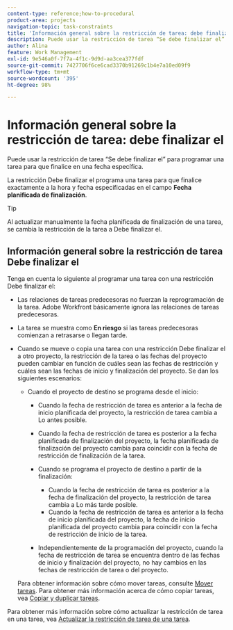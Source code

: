 ```yaml
---
content-type: reference;how-to-procedural
product-area: projects
navigation-topic: task-constraints
title: 'Información general sobre la restricción de tarea: debe finalizar el'
description: Puede usar la restricción de tarea “Se debe finalizar el” para programar una tarea para que finalice en una fecha específica.
author: Alina
feature: Work Management
exl-id: 9e546a0f-7f7a-4f1c-9d9d-aa3cea377fdf
source-git-commit: 7427706f6ce6cad3370b91269c1b4e7a10ed09f9
workflow-type: tm+mt
source-wordcount: '395'
ht-degree: 98%

---
```


# Información general sobre la restricción de tarea: debe finalizar el

Puede usar la restricción de tarea “Se debe finalizar el” para programar una tarea para que finalice en una fecha específica.

La restricción Debe finalizar el programa una tarea para que finalice exactamente a la hora y fecha especificadas en el campo **Fecha planificada de finalización**.

>[!TIP]
>
>Al actualizar manualmente la fecha planificada de finalización de una tarea, se cambia la restricción de la tarea a Debe finalizar el.

## Información general sobre la restricción de tarea Debe finalizar el

Tenga en cuenta lo siguiente al programar una tarea con una restricción Debe finalizar el:

* Las relaciones de tareas predecesoras no fuerzan la reprogramación de la tarea. Adobe Workfront básicamente ignora las relaciones de tareas predecesoras.
* La tarea se muestra como **En riesgo** si las tareas predecesoras comienzan a retrasarse o llegan tarde.

* Cuando se mueve o copia una tarea con una restricción Debe finalizar el a otro proyecto, la restricción de la tarea o las fechas del proyecto pueden cambiar en función de cuáles sean las fechas de restricción y cuáles sean las fechas de inicio y finalización del proyecto. Se dan los siguientes escenarios:

   * Cuando el proyecto de destino se programa desde el inicio:

      * Cuando la fecha de restricción de tarea es anterior a la fecha de inicio planificada del proyecto, la restricción de tarea cambia a Lo antes posible.
      * Cuando la fecha de restricción de tarea es posterior a la fecha planificada de finalización del proyecto, la fecha planificada de finalización del proyecto cambia para coincidir con la fecha de restricción de finalización de la tarea.

      * Cuando se programa el proyecto de destino a partir de la finalización:

         * Cuando la fecha de restricción de tarea es posterior a la fecha de finalización del proyecto, la restricción de tarea cambia a Lo más tarde posible.
         * Cuando la fecha de restricción de tarea es anterior a la fecha de inicio planificada del proyecto, la fecha de inicio planificada del proyecto cambia para coincidir con la fecha de restricción de inicio de la tarea.

      * Independientemente de la programación del proyecto, cuando la fecha de restricción de tarea se encuentra dentro de las fechas de inicio y finalización del proyecto, no hay cambios en las fechas de restricción de tarea o del proyecto.

  Para obtener información sobre cómo mover tareas, consulte [Mover tareas](../../../manage-work/tasks/manage-tasks/move-tasks.md). Para obtener más información acerca de cómo copiar tareas, vea [Copiar y duplicar tareas](../../../manage-work/tasks/manage-tasks/copy-and-duplicate-tasks.md).

Para obtener más información sobre cómo actualizar la restricción de tarea en una tarea, vea [Actualizar la restricción de tarea de una tarea](../../../manage-work/tasks/task-constraints/update-task-constraint-of-task.md).

<!--
<div data-mc-conditions="QuicksilverOrClassic.Draft mode">
<h2>Use the Must Finish On Task Constraint</h2>
<p>To update the Task Constraint to Must Finish On:</p>
<ol>
<li value="1">Go to a task whose Task Constraint you want to update.</li>
<li value="2"> <p data-mc-conditions="QuicksilverOrClassic.Quicksilver">Click the <strong>More</strong> icon <img src="assets/qs-more-icon-on-an-object.png"> next to the task name, then click <strong>Edit</strong>.</p> </li>
<li value="3">In the <strong>Overview</strong> section, expand the <strong>Task Constraint</strong> drop-down menu.</li>
<li value="4"> <p>Select <strong>Must Finish On</strong>.</p> </li>
<li value="5"> <p>Specify a <strong>Planned Completion Date</strong>.</p> <p>The task must complete by this date, and no later than this date. </p> </li>
<li value="6">Click <strong>Save Changes</strong>. </li>
</ol>
</div>
-->
